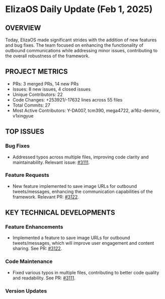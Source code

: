 # ElizaOS Daily Update (Feb 1, 2025)

## OVERVIEW 
Today, ElizaOS made significant strides with the addition of new features and bug fixes. The team focused on enhancing the functionality of outbound communications while addressing minor issues, contributing to the overall robustness of the framework.

## PROJECT METRICS
- PRs: 3 merged PRs, 14 new PRs
- Issues: 8 new issues, 4 closed issues
- Unique Contributors: 22
- Code Changes: +253921/-17632 lines across 55 files
- Total Commits: 27
- Most Active Contributors: Y-DA007, tcm390, mega4722, ai16z-demirix, v1xingyue

## TOP ISSUES
### Bug Fixes
- Addressed typos across multiple files, improving code clarity and maintainability. Relevant issue: [#3111](https://github.com/elizaos/eliza/issues/3111).

### Feature Requests
- New feature implemented to save image URLs for outbound tweets/messages, enhancing the communication capabilities of the framework. Relevant PR: [#3122](https://github.com/elizaos/eliza/pull/3122).

## KEY TECHNICAL DEVELOPMENTS
### Feature Enhancements
- Implemented a feature to save image URLs for outbound tweets/messages, which will improve user engagement and content sharing. See PR: [#3122](https://github.com/elizaos/eliza/pull/3122).

### Code Maintenance
- Fixed various typos in multiple files, contributing to better code quality and readability. See PR: [#3111](https://github.com/elizaos/eliza/pull/3111).

### Version Updates